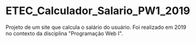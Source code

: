 # ETEC_Calculador_Salario_PW1_2019
Projeto de um site que calcula o salário do usuário. Foi realizado em 2019 no contexto da disciplina "Programação Web I".
